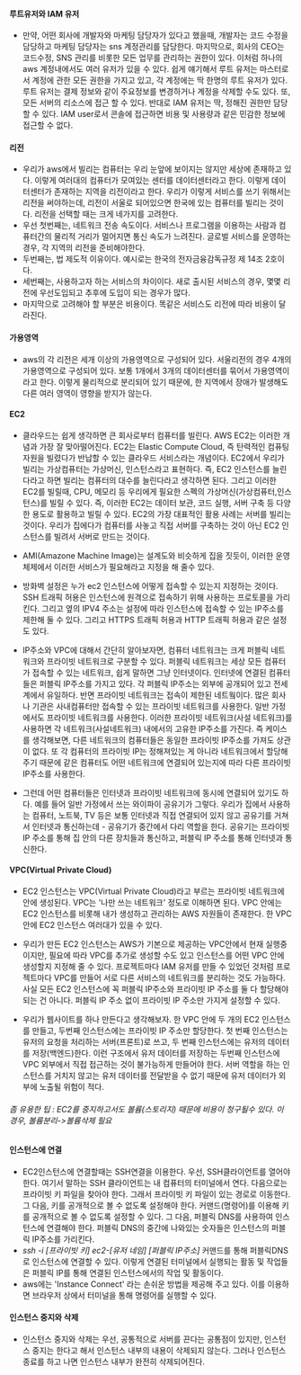 #### 루트유저와 IAM 유저
- 만약, 어떤 회사에 개발자와 마케팅 담당자가 있다고 했을때, 개발자는 코드 수정을 담당하고 마케팅 담당자는 sns 계정관리를 담당한다. 마지막으로, 회사의 CEO는 코드수정, SNS 관리를 비롯한 모든 업무를 관리하는 권한이 있다. 이처럼 하나의 aws 계정내에서도 여러 유저가 있을 수 있다. 쉽게 얘기해서 루트 유저는 마스터로서 계정에 관한 모든 권한을 가지고 있고, 각 계정에는 딱 한명의 루트 유저가 있다. 루트 유저는 결제 정보와 같이 주요정보를 변경하거나 계정을 삭제할 수도 있다. 또, 모든 서버의 리소스에 접근 할 수 있다. 반대로 IAM 유저는 딱, 정해진 권한만 담당할 수 있다. IAM user로서 콘솔에 접근하면 비용 및 사용량과 같은 민감한 정보에 접근할 수 없다.

#### 리전
- 우리가 aws에서 빌리는 컴퓨터는 우리 눈앞에 보이지는 않지만 세상에 존재하고 있다. 이렇게 여러대의 컴퓨터가 모여있는 센터를 데이터센터라고 한다. 이렇게 데이터센터가 존재하는 지역을 리전이라고 한다. 우리가 이렇게 서비스를 쓰기 위해서는 리전을 써야하는데, 리전이 서울로 되어있으면 한국에 있는 컴퓨터를 빌리는 것이다. 리전을 선택할 때는 크게 네가지를 고려한다. 
- 우선 첫번째는, 네트워크 전송 속도이다. 서비스나 프로그램을 이용하는 사람과 컴퓨터간의 물리적 거리가 멀어지면 통신 속도가 느려진다. 글로벌 서비스를 운영하는 경우, 각 지역의 리전을 준비해야한다.
- 두번째는, 법 제도적 이유이다. 예시로는 한국의 전자금융감독규정 제 14조 2호이다. 
- 세번째는, 사용하고자 하는 서비스의 차이이다. 새로 출시된 서비스의 경우, 몇몇 리전에 우선도입되고 추후에 도입이 되는 경우가 많다. 
- 마지막으로 고려해야 할 부분은 비용이다. 똑같은 서비스도 리전에 따라 비용이 달라진다.

#### 가용영역
- aws의 각 리전은 세개 이상의 가용영역으로 구성되어 있다. 서울리전의 경우 4개의 가용영역으로 구성되어 있다. 보통 1개에서 3개의 데이터센터를 묶어서 가용영역이라고 한다. 이렇게 물리적으로 분리되어 있기 때문에, 한 지역에서 장애가 발생해도 다른 여러 영역이 영향을 받지가 않는다. 

#### EC2
- 클라우드는 쉽게 생각하면 큰 회사로부터 컴퓨터를 빌린다. AWS EC2는 이러한 개념과 가장 잘 맞아떨어진다. EC2는 Elastic Compute Cloud, 즉 탄력적인 컴퓨팅 자원을 빌렸다가 반납할 수 있는 클라우드 서비스라는 개념이다. EC2에서 우리가 빌리는 가상컴퓨터는 가상머신, 인스턴스라고 표현하다. 즉, EC2 인스턴스를 늘린다라고 하면 빌리는 컴퓨터의 대수를 늘린다라고 생각하면 된다. 그리고 이러한 EC2를 빌릴때, CPU, 메모리 등 우리에게 필요한 스펙의 가상머신(가상컴퓨터,인스턴스)를 빌릴 수 있다. 즉, 이러한 EC2는 데이터 보관, 코드 실행, 서버 구축 등 다양한 용도로 활용하고 빌릴 수 있다. EC2의 가장 대표적인 활용 사례는 서버를 빌리는 것이다. 우리가 집에다가 컴퓨터를 사놓고 직접 서버를 구축하는 것이 아닌 EC2 인스턴스를 빌려서 서버로 만드는 것이다.

- AMI(Amazone Machine Image)는 설계도와 비슷하게 집을 짓듯이, 이러한 운영체제에서 이러한 서비스가 필요해라고 지정을 해 줄수 있다.

- 방화벽 설정은 누가 ec2 인스턴스에 어떻게 접속할 수 있는지 지정하는 것이다. SSH 트래픽 허용은 인스턴스에 원격으로 접속하기 위해 사용하는 프로토콜을 가리킨다. 그리고 옆의 IPV4 주소는 설정에 따라 인스턴스에 접속할 수 있는 IP주소를 제한해 둘 수 있다. 그리고 HTTPS 트래픽 허용과 HTTP 트래픽 허용과 같은 설정도 있다.

- IP주소와 VPC에 대해서 간단히 알아보자면, 컴퓨터 네트워크는 크게 퍼블릭 네트워크와 프라이빗 네트워크로 구분할 수 있다. 퍼블릭 네트워크는 세상 모든 컴퓨터가 접속할 수 있는 네트워크, 쉽게 말하면 그냥 인터넷이다. 인터넷에 연결된 컴퓨터들은 퍼블릭 IP주소를 가지고 있다. 각 퍼블릭 IP주소는 외부에 공개되어 있고 전세계에서 유일하다. 반면 프라이빗 네트워크는 접속이 제한된 네트웤이다. 많은 회사나 기관은 사내컴퓨터만 접속할 수 있는 프라이빗 네트워크를 사용한다. 일반 가정에서도 프라이빗 네트워크를 사용한다. 이러한 프라이빗 네트워크(사설 네트워크)를 사용하면 각 네트워크(사설네트워크) 내에서의 고유한 IP주소를 가진다. 즉 케이스를 생각해보면, 다른 네트워크의 컴퓨터들은 동일한 프라이빗 IP주소를 가져도 상관이 없다. 또 각 컴퓨터의 프라이빗 IP는 정해져있는 게 아니라 네트워크에서 할당해 주기 때문에 같은 컴퓨터도 어떤 네트워크에 연결되어 있는지에 따라 다른 프라이빗 IP주소를 사용한다.

- 그런데 어떤 컴퓨터들은 인터넷과 프라이빗 네트워크에 동시에 연결되어 있기도 하다. 예를 들어 일반 가정에서 쓰는 와이파이 공유기가 그렇다. 우리가 집에서 사용하는 컴퓨터, 노트북, TV 등은 보통 인터넷과 직접 연결되어 있지 않고 공유기를 거쳐서 인터넷과 통신하는데 - 공유기가 중간에서 다리 역할을 한다. 공유기는 프라이빗 IP 주소를 통해 집 안의 다른 장치들과 통신하고, 퍼블릭 IP 주소를 통해 인터넷과 통신한다.

#### VPC(Virtual Private Cloud)
- EC2 인스턴스는 VPC(Virtual Private Cloud)라고 부르는 프라이빗 네트워크에 안에 생성된다. VPC는 '나만 쓰는 네트워크' 정도로 이해하면 된다. VPC 안에는 EC2 인스턴스를 비롯해 내가 생성하고 관리하는 AWS 자원들이 존재한다. 한 VPC 안에 EC2 인스턴스 여러대가 있을 수 있다.

- 우리가 만든 EC2 인스턴스는 AWS가 기본으로 제공하는 VPC안에서 현재 실행중이지만, 필요에 따라 VPC를 추가로 생성할 수도 있고 인스턴스를 어떤 VPC 안에 생성할지 지정해 줄 수 있다. 프로젝트마다 IAM 유저를 만들 수 있었던 것처럼 프로젝트마다 VPC를 만들어 서로 다른 서비스의 네트워크를 분리하는 것도 가능하다. 사실 모든 EC2 인스턴스에 꼭 퍼블릭 IP주소와 프라이빗 IP 주소를 둘 다 할당해야 되는 건 아니다. 퍼블릭 IP 주소 없이 프라이빗 IP 주소만 가지게 설정할 수 있다.

- 우리가 웹사이트를 하나 만든다고 생각해보자. 한 VPC 안에 두 개의 EC2 인스턴스를 만들고, 두번째 인스턴스에는 프라이빗 IP 주소만 할당한다. 첫 번째 인스턴스는 유저의 요청을 처리하는 서버(프론트)로 쓰고, 두 번째 인스턴스에는 유저의 데이터를 저장(백엔드)한다. 이런 구조에서 유저 데이터를 저장하는 두번째 인스턴스에 VPC 외부에서 직접 접근하는 것이 불가능하게 만들어야 한다. 서버 역할을 하는 인스턴스를 거치지 않고는 유저 데이터를 전달받을 수 없기 때문에 유저 데이터가 외부에 노출될 위험이 적다. 

###### 좀 유용한 팁 : EC2를 중지하고서도 볼륨(스토리지) 때문에 비용이 청구될수 있다. 이 경우, 볼륨분리->볼륨삭제 필요

#### 인스턴스에 연결
- EC2인스턴스에 연결할때는 SSH연결을 이용한다. 우선, SSH클라이언트를 열어야 한다. 여기서 말하는 SSH 클라이언트는 내 컴퓨터의 터미널에서 연다. 다음으로는 프라이빗 키 파일을 찾아야 한다. 그래서 프라이빗 키 파일이 있는 경로로 이동한다. 그 다음, 키를 공개적으로 볼 수 없도록 설정해야 한다. 커맨드(명령어)를 이용해 키를 공개적으로 볼 수 없도록 설정할 수 있다. 그 다음, 퍼블릭 DNS를 사용하여 인스턴스에 연결해야 한다. 퍼블릭 DNS의 중간에 나와있는 숫자들은 인스턴스의 퍼블릭 IP주소를 가리킨다. 
- *ssh -i [프라이빗 키] ec2-[유저 네임] [퍼블릭 IP주소]* 커맨드를 통해 퍼블릭DNS로 인스턴스에 연결할 수 있다. 이렇게 연결된 터미널에서 실행되는 활동 및 작업들은 퍼블릭 IP를 통해 연결된 인스턴스에서의 작업 및 활동이다.
- aws에는 'Instance Connect' 라는 손쉬운 방법을 제공해 주고 있다. 이를 이용하면 브라우저 상에서 터미널을 통해 명령어를 실행할 수 있다.

#### 인스턴스 중지와 삭제
- 인스턴스 중지와 삭제는 우선, 공통적으로 서버를 끈다는 공통점이 있지만, 인스턴스 중지는 한다고 해서 인스턴스 내부의 내용이 삭제되지 않는다. 그러나 인스턴스 종료를 하고 나면 인스턴스 내부가 완전히 삭제되어진다.